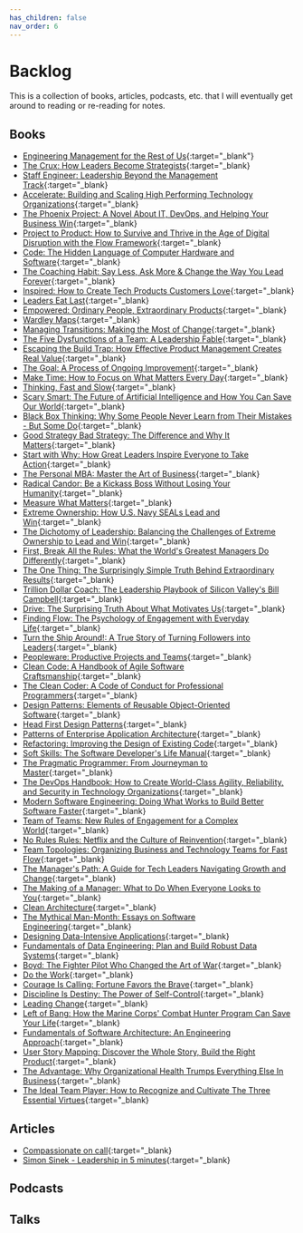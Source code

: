 ```yaml
---
has_children: false
nav_order: 6
---
```


# Backlog

This is a collection of books, articles, podcasts, etc. that I will eventually get around to reading or re-reading for notes.

## Books
- [Engineering Management for the Rest of Us](https://www.goodreads.com/book/show/58502800-engineering-management-for-the-rest-of-us){:target="_blank"}
- [The Crux: How Leaders Become Strategists](https://www.goodreads.com/book/show/58895961-the-crux){:target="_blank}
- [Staff Engineer: Leadership Beyond the Management Track](https://www.goodreads.com/book/show/56481725-staff-engineer){:target="_blank}
- [Accelerate: Building and Scaling High Performing Technology Organizations](https://www.goodreads.com/book/show/35747076-accelerate){:target="_blank}
- [The Phoenix Project: A Novel About IT, DevOps, and Helping Your Business Win](https://www.goodreads.com/book/show/17255186-the-phoenix-project){:target="_blank}
- [Project to Product: How to Survive and Thrive in the Age of Digital Disruption with the Flow Framework](https://www.goodreads.com/book/show/40679042-project-to-product){:target="_blank}
- [Code: The Hidden Language of Computer Hardware and Software](https://www.goodreads.com/book/show/44882.Code){:target="_blank}
- [The Coaching Habit: Say Less, Ask More & Change the Way You Lead Forever](https://www.goodreads.com/book/show/29342515-the-coaching-habit){:target="_blank}
- [Inspired: How to Create Tech Products Customers Love](https://www.goodreads.com/book/show/35249663-inspired){:target="_blank}
- [Leaders Eat Last](https://www.goodreads.com/book/show/16144853-leaders-eat-last){:target="_blank}
- [Empowered: Ordinary People, Extraordinary Products](https://www.goodreads.com/book/show/53481975-empowered){:target="_blank}
- [Wardley Maps](https://www.goodreads.com/book/show/39282904-wardley-maps){:target="_blank}
- [Managing Transitions: Making the Most of Change](https://www.goodreads.com/book/show/159614.Managing_Transitions){:target="_blank}
- [The Five Dysfunctions of a Team: A Leadership Fable](https://www.goodreads.com/book/show/21343.The_Five_Dysfunctions_of_a_Team){:target="_blank}
- [Escaping the Build Trap: How Effective Product Management Creates Real Value](https://www.goodreads.com/book/show/42611483-escaping-the-build-trap){:target="_blank}
- [The Goal: A Process of Ongoing Improvement](https://www.goodreads.com/book/show/113934.The_Goal){:target="_blank}
- [Make Time: How to Focus on What Matters Every Day](https://www.goodreads.com/book/show/37880811-make-time){:target="_blank}
- [Thinking, Fast and Slow](https://www.goodreads.com/book/show/11468377-thinking-fast-and-slow){:target="_blank}
- [Scary Smart: The Future of Artificial Intelligence and How You Can Save Our World](https://www.goodreads.com/book/show/58690362-scary-smart){:target="_blank}
- [Black Box Thinking: Why Some People Never Learn from Their Mistakes - But Some Do](https://www.goodreads.com/book/show/24611735-black-box-thinking){:target="_blank}
- [Good Strategy Bad Strategy: The Difference and Why It Matters](https://www.goodreads.com/book/show/11721966-good-strategy-bad-strategy){:target="_blank}
- [Start with Why: How Great Leaders Inspire Everyone to Take Action](https://www.goodreads.com/book/show/7108725-start-with-why){:target="_blank}
- [The Personal MBA: Master the Art of Business](https://www.goodreads.com/book/show/9512985-the-personal-mba){:target="_blank}
- [Radical Candor: Be a Kickass Boss Without Losing Your Humanity](https://www.goodreads.com/book/show/29939161-radical-candor){:target="_blank}
- [Measure What Matters](https://www.goodreads.com/book/show/39286958-measure-what-matters){:target="_blank}
- [Extreme Ownership: How U.S. Navy SEALs Lead and Win](https://www.goodreads.com/book/show/23848190-extreme-ownership){:target="_blank}
- [The Dichotomy of Leadership: Balancing the Challenges of Extreme Ownership to Lead and Win](https://www.goodreads.com/book/show/38714388-the-dichotomy-of-leadership){:target="_blank}
- [First, Break All the Rules: What the World's Greatest Managers Do Differently](https://www.goodreads.com/book/show/50937.First_Break_All_the_Rules){:target="_blank}
- [The One Thing: The Surprisingly Simple Truth Behind Extraordinary Results](https://www.goodreads.com/book/show/16256798-the-one-thing){:target="_blank}
- [Trillion Dollar Coach: The Leadership Playbook of Silicon Valley's Bill Campbell](https://www.goodreads.com/book/show/42118073-trillion-dollar-coach){:target="_blank}
- [Drive: The Surprising Truth About What Motivates Us](https://www.goodreads.com/book/show/6452796-drive){:target="_blank}
- [Finding Flow: The Psychology of Engagement with Everyday Life](https://www.goodreads.com/book/show/66321.Finding_Flow){:target="_blank}
- [Turn the Ship Around!: A True Story of Turning Followers into Leaders](https://www.goodreads.com/book/show/16158601-turn-the-ship-around){:target="_blank}
- [Peopleware: Productive Projects and Teams](https://www.goodreads.com/book/show/67825.Peopleware){:target="_blank}
- [Clean Code: A Handbook of Agile Software Craftsmanship](https://www.goodreads.com/book/show/3735293-clean-code){:target="_blank}
- [The Clean Coder: A Code of Conduct for Professional Programmers](https://www.goodreads.com/book/show/10284614-the-clean-coder){:target="_blank}
- [Design Patterns: Elements of Reusable Object-Oriented Software](https://www.goodreads.com/book/show/85009.Design_Patterns){:target="_blank}
- [Head First Design Patterns](https://www.goodreads.com/book/show/58128.Head_First_Design_Patterns){:target="_blank}
- [Patterns of Enterprise Application Architecture](https://www.goodreads.com/book/show/70156.Patterns_of_Enterprise_Application_Architecture){:target="_blank}
- [Refactoring: Improving the Design of Existing Code](https://www.goodreads.com/book/show/44936.Refactoring){:target="_blank}
- [Soft Skills: The Software Developer's Life Manual](https://www.goodreads.com/book/show/23232941-soft-skills){:target="_blank}
- [The Pragmatic Programmer: From Journeyman to Master](https://www.goodreads.com/book/show/4099.The_Pragmatic_Programmer){:target="_blank}
- [The DevOps Handbook: How to Create World-Class Agility, Reliability, and Security in Technology Organizations](https://www.goodreads.com/book/show/26083308-the-devops-handbook){:target="_blank}
- [Modern Software Engineering: Doing What Works to Build Better Software Faster](https://www.goodreads.com/book/show/57345270-modern-software-engineering){:target="_blank}
- [Team of Teams: New Rules of Engagement for a Complex World](https://www.goodreads.com/book/show/22529127-team-of-teams){:target="_blank}
- [No Rules Rules: Netflix and the Culture of Reinvention](https://www.goodreads.com/book/show/49099937-no-rules-rules){:target="_blank}
- [Team Topologies: Organizing Business and Technology Teams for Fast Flow](https://www.goodreads.com/book/show/44135420-team-topologies){:target="_blank}
- [The Manager's Path: A Guide for Tech Leaders Navigating Growth and Change](https://www.goodreads.com/book/show/33369254-the-manager-s-path){:target="_blank}
- [The Making of a Manager: What to Do When Everyone Looks to You](https://www.goodreads.com/book/show/38821039-the-making-of-a-manager){:target="_blank}
- [Clean Architecture](https://www.goodreads.com/book/show/18043011-clean-architecture){:target="_blank}
- [The Mythical Man-Month: Essays on Software Engineering](https://www.goodreads.com/book/show/13629.The_Mythical_Man_Month){:target="_blank}
- [Designing Data-Intensive Applications](https://www.goodreads.com/book/show/23463279-designing-data-intensive-applications){:target="_blank}
- [Fundamentals of Data Engineering: Plan and Build Robust Data Systems](https://www.goodreads.com/book/show/61218623-fundamentals-of-data-engineering){:target="_blank}
- [Boyd: The Fighter Pilot Who Changed the Art of War](https://www.goodreads.com/book/show/38840.Boyd){:target="_blank}
- [Do the Work](https://www.goodreads.com/book/show/11041601-do-the-work){:target="_blank}
- [Courage Is Calling: Fortune Favors the Brave](https://www.goodreads.com/book/show/58145670-courage-is-calling){:target="_blank}
- [Discipline Is Destiny: The Power of Self-Control](https://www.goodreads.com/book/show/60018575-discipline-is-destiny){:target="_blank}
- [Leading Change](https://www.goodreads.com/book/show/13586934-leading-change){:target="_blank}
- [Left of Bang: How the Marine Corps' Combat Hunter Program Can Save Your Life](https://www.goodreads.com/book/show/22663095-left-of-bang){:target="_blank}
- [Fundamentals of Software Architecture: An Engineering Approach](https://www.goodreads.com/book/show/44144493-fundamentals-of-software-architecture){:target="_blank}
- [User Story Mapping: Discover the Whole Story, Build the Right Product](https://www.goodreads.com/book/show/22221112-user-story-mapping){:target="_blank}
- [The Advantage: Why Organizational Health Trumps Everything Else In Business](https://www.goodreads.com/book/show/12975375-the-advantage){:target="_blank}
- [The Ideal Team Player: How to Recognize and Cultivate The Three Essential Virtues](https://www.goodreads.com/book/show/28930640-the-ideal-team-player){:target="_blank}

## Articles

- [Compassionate on call](https://twitter.com/Geek_Manager/status/1673627225453723648?s=20){:target="_blank}
- [Simon Sinek - Leadership in 5 minutes](https://www.linkedin.com/posts/pablofernandezalvarez_leadership-activity-7074303825725071360-pz4A?utm_source=share&utm_medium=member_desktop){:target="_blank}

## Podcasts

## Talks